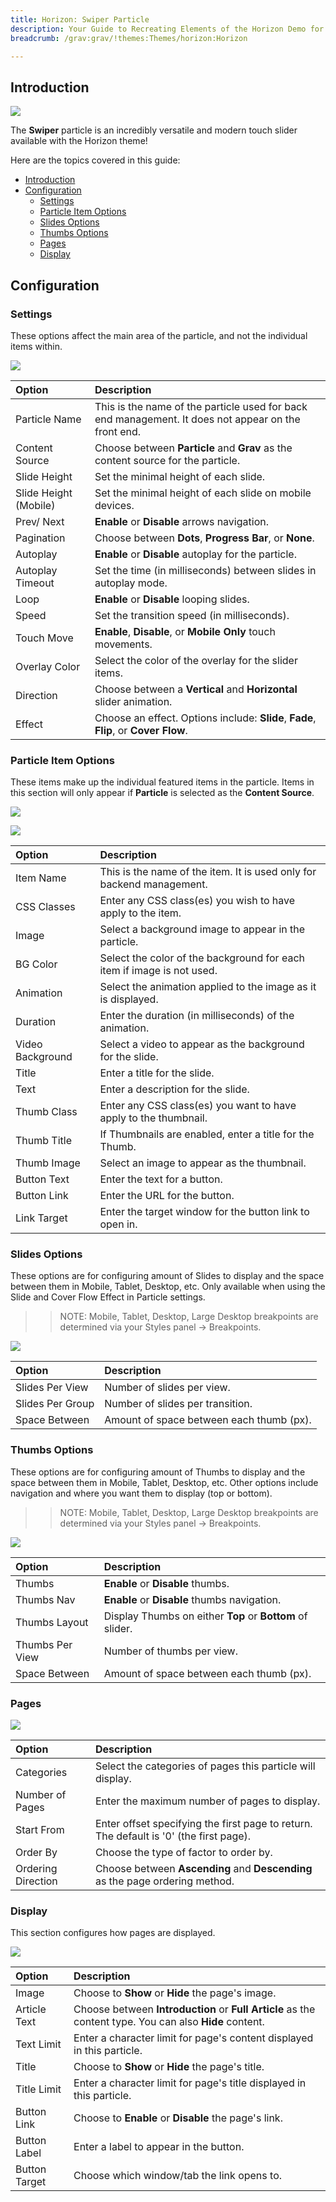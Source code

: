 ```yaml
---
title: Horizon: Swiper Particle
description: Your Guide to Recreating Elements of the Horizon Demo for Grav
breadcrumb: /grav:grav/!themes:Themes/horizon:Horizon

---
```


## Introduction

![](assets/swiper1.png)

The **Swiper** particle is an incredibly versatile and modern touch slider available with the Horizon theme!

Here are the topics covered in this guide:

- [Introduction](#introduction)
- [Configuration](#configuration)
  - [Settings](#settings)
  - [Particle Item Options](#particle-item-options)
  - [Slides Options](#slides-options)
  - [Thumbs Options](#thumbs-options)
  - [Pages](#pages)
  - [Display](#display)

## Configuration

### Settings

These options affect the main area of the particle, and not the individual items within.

![](assets/swiper2.png)

| Option                | Description                                                                                         |
| :-------------------- | :-------------------------------------------------------------------------------------------------- |
| Particle Name         | This is the name of the particle used for back end management. It does not appear on the front end. |
| Content Source        | Choose between **Particle** and **Grav** as the content source for the particle.                  |
| Slide Height          | Set the minimal height of each slide.                                                               |
| Slide Height (Mobile) | Set the minimal height of each slide on mobile devices.                                             |
| Prev/ Next            | **Enable** or **Disable** arrows navigation.                                                        |
| Pagination            | Choose between **Dots**, **Progress Bar**, or **None**.                                             |
| Autoplay              | **Enable** or **Disable** autoplay for the particle.                                                |
| Autoplay Timeout      | Set the time (in milliseconds) between slides in autoplay mode.                                     |
| Loop                  | **Enable** or **Disable** looping slides.                                                           |
| Speed                 | Set the transition speed (in milliseconds).                                                         |
| Touch Move            | **Enable**, **Disable**, or **Mobile Only** touch movements.                                        |
| Overlay Color         | Select the color of the overlay for the slider items.                                               |
| Direction             | Choose between a **Vertical** and **Horizontal** slider animation.                                  |
| Effect                | Choose an effect. Options include: **Slide**, **Fade**, **Flip**, or **Cover Flow**.                |

### Particle Item Options

These items make up the individual featured items in the particle. Items in this section will only appear if **Particle** is selected as the **Content Source**.

![](assets/swiper3.png)

![](assets/swiper4.png)

| Option           | Description                                                            |
| :--------------- | :--------------------------------------------------------------------- |
| Item Name        | This is the name of the item. It is used only for backend management.  |
| CSS Classes      | Enter any CSS class(es) you wish to have apply to the item.            |
| Image            | Select a background image to appear in the particle.                   |
| BG Color         | Select the color of the background for each item if image is not used. |
| Animation        | Select the animation applied to the image as it is displayed.          |
| Duration         | Enter the duration (in milliseconds) of the animation.                 |
| Video Background | Select a video to appear as the background for the slide.              |
| Title            | Enter a title for the slide.                                           |
| Text             | Enter a description for the slide.                                     |
| Thumb Class      | Enter any CSS class(es) you want to have apply to the thumbnail.       |
| Thumb Title      | If Thumbnails are enabled, enter a title for the Thumb.                |
| Thumb Image      | Select an image to appear as the thumbnail.                            |
| Button Text      | Enter the text for a button.                                           |
| Button Link      | Enter the URL for the button.                                          |
| Link Target      | Enter the target window for the button link to open in.                |

### Slides Options

These options are for configuring amount of Slides to display and the space between them in Mobile, Tablet, Desktop, etc. Only available when using the Slide and Cover Flow Effect in Particle settings.

>> NOTE: Mobile, Tablet, Desktop, Large Desktop breakpoints are determined via your Styles panel -> Breakpoints.

![](assets/swiper5.png)

| Option           | Description                              |
| :--------------- | :--------------------------------------- |
| Slides Per View  | Number of slides per view.               |
| Slides Per Group | Number of slides per transition.         |
| Space Between    | Amount of space between each thumb (px). |

### Thumbs Options

These options are for configuring amount of Thumbs to display and the space between them in Mobile, Tablet, Desktop, etc. Other options include navigation and where you want them to display (top or bottom).

>> NOTE: Mobile, Tablet, Desktop, Large Desktop breakpoints are determined via your Styles panel -> Breakpoints.

![](assets/swiper6.png)

| Option          | Description                                               |
| :-------------- | :-------------------------------------------------------- |
| Thumbs          | **Enable** or **Disable** thumbs.                         |
| Thumbs Nav      | **Enable** or **Disable** thumbs navigation.              |
| Thumbs Layout   | Display Thumbs on either **Top** or **Bottom** of slider. |
| Thumbs Per View | Number of thumbs per view.                                |
| Space Between   | Amount of space between each thumb (px).                  |

### Pages

![](assets/swiper7.png)

| Option             | Description                                                                            |
| :-----             | :-----                                                                                 |
| Categories         | Select the categories of pages this particle will display.                             |
| Number of Pages    | Enter the maximum number of pages to display.                                          |
| Start From         | Enter offset specifying the first page to return. The default is '0' (the first page). |
| Order By           | Choose the type of factor to order by.                                                 |
| Ordering Direction | Choose between **Ascending** and **Descending** as the page ordering method.           |

### Display

This section configures how pages are displayed.

![](assets/swiper8.png)

| Option        | Description                                                                                             |
| :-----        | :-----                                                                                                  |
| Image         | Choose to **Show** or **Hide** the page's image.                                                        |
| Article Text  | Choose between **Introduction** or **Full Article** as the content type. You can also **Hide** content. |
| Text Limit    | Enter a character limit for page's content displayed in this particle.                                  |
| Title         | Choose to **Show** or **Hide** the page's title.                                                        |
| Title Limit   | Enter a character limit for page's title displayed in this particle.                                    |
| Button Link   | Choose to **Enable** or **Disable** the page's link.                                                    |
| Button Label  | Enter a label to appear in the button.                                                                  |
| Button Target | Choose which window/tab the link opens to.                                                              |